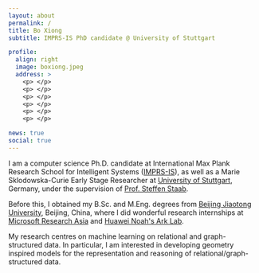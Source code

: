 ```yaml
---
layout: about
permalink: /
title: Bo Xiong
subtitle: IMPRS-IS PhD candidate @ University of Stuttgart

profile:
  align: right
  image: boxiong.jpeg
  address: >
    <p> </p>
    <p> </p>
    <p> </p>
    <p> </p>
    <p> </p>
    <p> </p>

news: true
social: true
---
```


I am a computer science Ph.D. candidate at International Max Plank Research School for Intelligent Systems ([IMPRS-IS](https://imprs.is.mpg.de/)), as well as a Marie Sklodowska-Curie Early Stage Researcher at [University of Stuttgart](https://www.uni-stuttgart.de/en/), Germany, under the supervision of [Prof. Steffen Staab](https://www.southampton.ac.uk/people/5xf8n2/professor-steffen-staab). 

Before this, I obtained my B.Sc. and M.Eng. degrees from [Beijing Jiaotong University](), Beijing, China, where I did wonderful research internships at [Microsoft Research Asia](https://www.microsoft.com/en-us/research/lab/microsoft-research-asia/) and [Huawei Noah's Ark Lab](http://dev3.noahlab.com.hk/).

My research centres on machine learning on relational and graph-structured data. In particular, I am interested in developing geometry inspired models for the representation and reasoning of relational/graph-structured data. 



